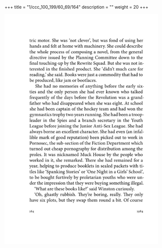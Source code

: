 +++
title = "1/ccc_100_199/60_69/164"
description = ""
weight = 20
+++

<img class="center-fit-jpg" src="/jpg_/out_jpg_1984__164.jpg" ></img>

